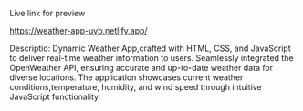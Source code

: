 Live link for preview

https://weather-app-uvb.netlify.app/

Descriptio:
Dynamic Weather App,crafted with HTML, CSS, and JavaScript to deliver real-time weather information to users.
Seamlessly integrated the OpenWeather API, ensuring accurate and up-to-date weather data for diverse locations. 
The application showcases current weather conditions,temperature, humidity, and wind speed through intuitive JavaScript functionality.
